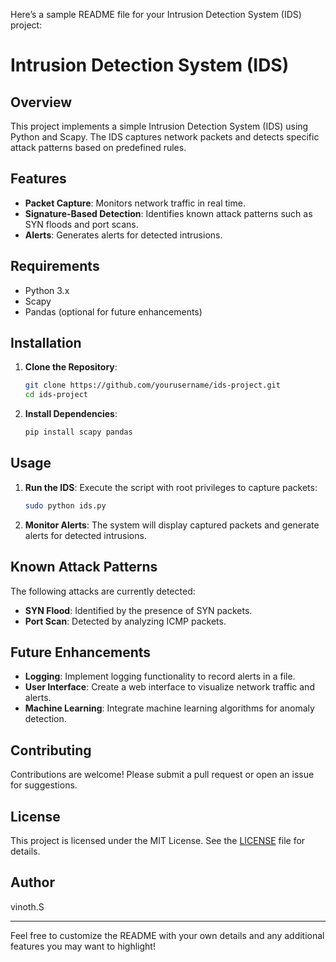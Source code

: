 Here’s a sample README file for your Intrusion Detection System (IDS) project:

# Intrusion Detection System (IDS)

## Overview
This project implements a simple Intrusion Detection System (IDS) using Python and Scapy. The IDS captures network packets and detects specific attack patterns based on predefined rules.

## Features
- **Packet Capture**: Monitors network traffic in real time.
- **Signature-Based Detection**: Identifies known attack patterns such as SYN floods and port scans.
- **Alerts**: Generates alerts for detected intrusions.

## Requirements
- Python 3.x
- Scapy
- Pandas (optional for future enhancements)

## Installation
1. **Clone the Repository**:
   ```bash
   git clone https://github.com/yourusername/ids-project.git
   cd ids-project
   ```

2. **Install Dependencies**:
   ```bash
   pip install scapy pandas
   ```

## Usage
1. **Run the IDS**:
   Execute the script with root privileges to capture packets:
   ```bash
   sudo python ids.py
   ```

2. **Monitor Alerts**:
   The system will display captured packets and generate alerts for detected intrusions.

## Known Attack Patterns
The following attacks are currently detected:
- **SYN Flood**: Identified by the presence of SYN packets.
- **Port Scan**: Detected by analyzing ICMP packets.

## Future Enhancements
- **Logging**: Implement logging functionality to record alerts in a file.
- **User Interface**: Create a web interface to visualize network traffic and alerts.
- **Machine Learning**: Integrate machine learning algorithms for anomaly detection.

## Contributing
Contributions are welcome! Please submit a pull request or open an issue for suggestions.

## License
This project is licensed under the MIT License. See the [LICENSE](LICENSE) file for details.

## Author
vinoth.S

---

Feel free to customize the README with your own details and any additional features you may want to highlight!

